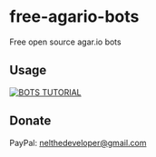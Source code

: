 # free-agario-bots
Free open source agar.io bots

## Usage
[![BOTS TUTORIAL](https://img.youtube.com/vi/3D_sblJLBS4/0.jpg)](https://www.youtube.com/watch?v=3D_sblJLBS4)

## Donate
PayPal: nelthedeveloper@gmail.com